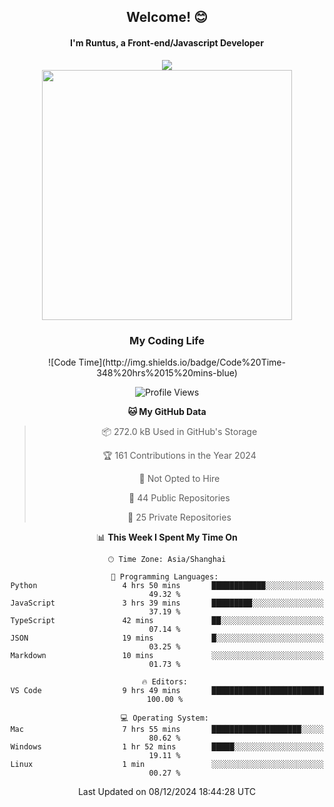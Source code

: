 

<div align="center">
    <div>    
        <h2>Welcome! 😊</h2>
        <h4> I'm Runtus, a Front-end/Javascript Developer</h4>
    </div>
    <img style="width=100%" src="https://github.com/user-attachments/assets/96bbb592-d82f-4a25-bfe7-39362c279943"> </img>
</div>


<div align="center">
<img src="https://github-readme-stats.vercel.app/api?username=Runtus&show_icons=true&theme=tokyonight" width=400 />

</div>

<div align="center">
<h3>My Coding Life</h3>
<!--START_SECTION:waka-->
![Code Time](http://img.shields.io/badge/Code%20Time-348%20hrs%2015%20mins-blue)

![Profile Views](http://img.shields.io/badge/Profile%20Views-5-blue)

**🐱 My GitHub Data** 

> 📦 272.0 kB Used in GitHub's Storage 
 > 
> 🏆 161 Contributions in the Year 2024
 > 
> 🚫 Not Opted to Hire
 > 
> 📜 44 Public Repositories 
 > 
> 🔑 25 Private Repositories 
 > 
📊 **This Week I Spent My Time On** 

```text
🕑︎ Time Zone: Asia/Shanghai

💬 Programming Languages: 
Python                   4 hrs 50 mins       ████████████░░░░░░░░░░░░░   49.32 % 
JavaScript               3 hrs 39 mins       █████████░░░░░░░░░░░░░░░░   37.19 % 
TypeScript               42 mins             ██░░░░░░░░░░░░░░░░░░░░░░░   07.14 % 
JSON                     19 mins             █░░░░░░░░░░░░░░░░░░░░░░░░   03.25 % 
Markdown                 10 mins             ░░░░░░░░░░░░░░░░░░░░░░░░░   01.73 % 

🔥 Editors: 
VS Code                  9 hrs 49 mins       █████████████████████████   100.00 % 

💻 Operating System: 
Mac                      7 hrs 55 mins       ████████████████████░░░░░   80.62 % 
Windows                  1 hr 52 mins        █████░░░░░░░░░░░░░░░░░░░░   19.11 % 
Linux                    1 min               ░░░░░░░░░░░░░░░░░░░░░░░░░   00.27 % 
```


 Last Updated on 08/12/2024 18:44:28 UTC
<!--END_SECTION:waka-->
</div>
